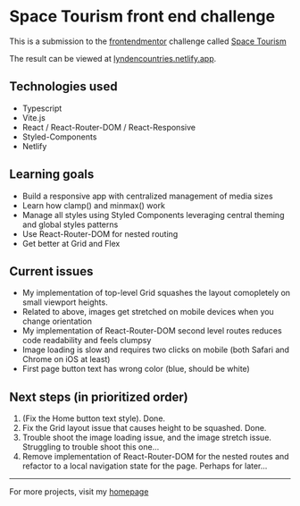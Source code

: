# Space Tourism front end challenge

This is a submission to the [frontendmentor](https://www.frontendmentor.io/) challenge called [Space Tourism](https://www.frontendmentor.io/challenges/space-tourism-multipage-website-gRWj1URZ3)

The result can be viewed at [lyndencountries.netlify.app](https://lyndencountries.netlify.app/).

## Technologies used

- Typescript
- Vite.js
- React / React-Router-DOM / React-Responsive
- Styled-Components
- Netlify

## Learning goals

- Build a responsive app with centralized management of media sizes
- Learn how clamp() and minmax() work
- Manage all styles using Styled Components leveraging central theming and global styles patterns
- Use React-Router-DOM for nested routing
- Get better at Grid and Flex

## Current issues

- My implementation of top-level Grid squashes the layout comopletely on small viewport heights.
- Related to above, images get stretched on mobile devices when you change orientation
- My implementation of React-Router-DOM second level routes reduces code readability and feels clumpsy
- Image loading is slow and requires two clicks on mobile (both Safari and Chrome on iOS at least)
- First page button text has wrong color (blue, should be white)

## Next steps (in prioritized order)

1. (Fix the Home button text style). Done.
2. Fix the Grid layout issue that causes height to be squashed. Done.
3. Trouble shoot the image loading issue, and the image stretch issue. Struggling to trouble shoot this one...
4. Remove implementation of React-Router-DOM for the nested routes and refactor to a local navigation state for the page. Perhaps for later...

---

For more projects, visit my [homepage](https://martinlundqvist.se/)
